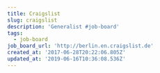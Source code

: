 ```yaml
---
title: Craigslist
slug: craigslist
description: 'Generalist #job-board'
tags:
  - job-board
job_board_url: 'http://berlin.en.craigslist.de'
created_at: '2017-06-28T20:22:06.805Z'
updated_at: '2019-06-16T10:36:08.536Z'
---
```


